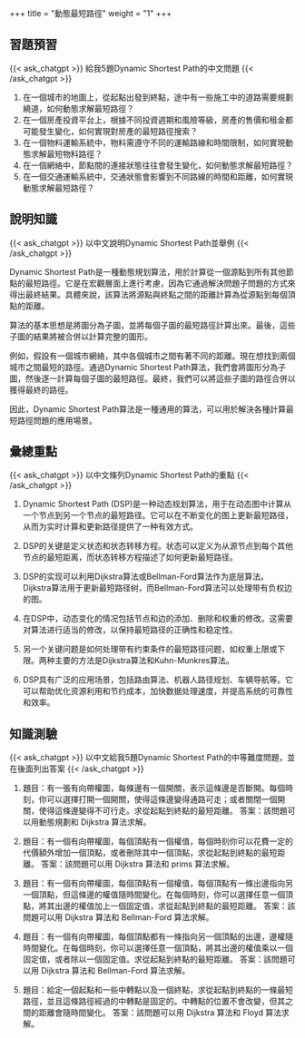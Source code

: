 +++
title = "動態最短路徑"
weight = "1"
+++
## 習題預習
{{< ask_chatgpt >}}
給我5題Dynamic Shortest Path的中文問題
{{< /ask_chatgpt >}}



1. 在一個城市的地圖上，從起點出發到終點，途中有一些施工中的道路需要規劃繞道，如何動態求解最短路徑？
2. 在一個房產投資平台上，根據不同投資週期和風險等級，房產的售價和租金都可能發生變化，如何實現對房產的最短路徑搜索？
3. 在一個物料運輸系統中，物料需遵守不同的運輸路線和時間限制，如何實現動態求解最短物料路徑？
4. 在一個網絡中，節點間的連接狀態往往會發生變化，如何動態求解最短路徑？
5. 在一個交通運輸系統中，交通狀態會影響到不同路線的時間和距離，如何實現動態求解最短路徑？   

## 說明知識
{{< ask_chatgpt >}}
以中文說明Dynamic Shortest Path並舉例
{{< /ask_chatgpt >}}



Dynamic Shortest Path是一種動態規划算法，用於計算從一個源點到所有其他節點的最短路徑。它是在宏觀層面上進行考慮，因為它通過解決問題子問題的方式來得出最終結果。具體來說，該算法將源點與終點之間的距離計算為從源點到每個頂點的距離。

算法的基本思想是將圖分為子圖，並將每個子圖的最短路徑計算出來。最後，這些子圖的結果將被合併以計算完整的圖形。

例如，假設有一個城市網絡，其中各個城市之間有著不同的距離。現在想找到兩個城市之間最短的路徑。通過Dynamic Shortest Path算法，我們會將圖形分為子圖，然後逐一計算每個子圖的最短路徑。最終，我們可以將這些子圖的路徑合併以獲得最終的路徑。

因此，Dynamic Shortest Path算法是一種通用的算法，可以用於解決各種計算最短路徑問題的應用場景。   

## 彙總重點
{{< ask_chatgpt >}}
以中文條列Dynamic Shortest Path的重點
{{< /ask_chatgpt >}}



1. Dynamic Shortest Path (DSP)是一种动态规划算法，用于在动态图中计算从一个节点到另一个节点的最短路径。它可以在不断变化的图上更新最短路径，从而为实时计算和更新路径提供了一种有效方式。

2. DSP的关键是定义状态和状态转移方程。状态可以定义为从源节点到每个其他节点的最短距离，而状态转移方程描述了如何更新最短路径。

3. DSP的实现可以利用Dijkstra算法或Bellman-Ford算法作为底层算法。Dijkstra算法用于更新最短路径树，而Bellman-Ford算法可以处理带有负权边的图。

4. 在DSP中，动态变化的情况包括节点和边的添加、删除和权重的修改。这需要对算法进行适当的修改，以保持最短路径的正确性和稳定性。

5. 另一个关键问题是如何处理带有约束条件的最短路径问题，如权重上限或下限。两种主要的方法是Dijkstra算法和Kuhn-Munkres算法。

6. DSP具有广泛的应用场景，包括路由算法、机器人路径规划、车辆导航等。它可以帮助优化资源利用和节约成本，加快数据处理速度，并提高系统的可靠性和效率。   

## 知識測驗
{{< ask_chatgpt >}}
以中文給我5題Dynamic Shortest Path的中等難度問題，並在後面列出答案
{{< /ask_chatgpt >}}

1. 題目：有一張有向帶權圖，每條邊有一個開關，表示這條邊是否斷開。每個時刻，你可以選擇打開一個開關，使得這條邊變得通路可走；或者關閉一個開關，使得這條邊變得不可行走。求從起點到終點的最短距離。
答案：該問題可以用動態規劃和 Dijkstra 算法求解。

2. 題目：有一個有向帶權圖，每個頂點有一個權值，每個時刻你可以花費一定的代價額外增加一個頂點，或者刪除其中一個頂點，求從起點到終點的最短距離。
答案：該問題可以用 Dijkstra 算法和 prims 算法求解。

3. 題目：有一個有向帶權圖，每個頂點有一個權值，每個頂點有一條出邊指向另一個頂點，但這條邊的權值隨時間變化。在每個時刻，你可以選擇任意一個頂點，將其出邊的權值加上一個固定值，求從起點到終點的最短距離。
答案：該問題可以用 Dijkstra 算法和 Bellman-Ford 算法求解。

4. 題目：有一個有向帶權圖，每個頂點都有一條指向另一個頂點的出邊，邊權隨時間變化。在每個時刻，你可以選擇任意一個頂點，將其出邊的權值乘以一個固定值，或者除以一個固定值。求從起點到終點的最短距離。
答案：該問題可以用 Dijkstra 算法和 Bellman-Ford 算法求解。

5. 題目：給定一個起點和一些中轉點以及一個終點，求從起點到終點的一條最短路徑，並且這條路徑經過的中轉點是固定的。中轉點的位置不會改變，但其之間的距離會隨時間變化。
答案：該問題可以用 Dijkstra 算法和 Floyd 算法求解。   

